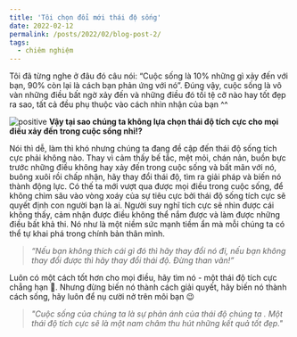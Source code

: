 ```yaml
---
title: 'Tôi chọn đổi mới thái độ sống'
date: 2022-02-12
permalink: /posts/2022/02/blog-post-2/
tags:
  - chiêm nghiệm
---
```


Tôi đã từng nghe ở đâu đó câu nói: “Cuộc sống là 10% những gì xảy đến với bạn, 90% còn lại là cách bạn phản ứng với nó”. Đúng vậy, cuộc sống là vô vàn những điều bất ngờ xảy đến và những điều đó tồi tệ cỡ nào hay tốt đẹp ra sao, tất cả đều phụ thuộc vào cách nhìn nhận của bạn ^^

![positive](https://www.sunlife.com.vn/content/dam/sunlife/regional/vietnam/images/11-thoi-quen-thong-minh-de-song-tich-cuc.jpg)
**Vậy tại sao chúng ta không lựa chọn thái độ tích cực cho mọi điều xảy đến trong cuộc sống nhỉ!?**

Nói thì dễ, làm thì khó nhưng chúng ta đang đề cập đến thái độ sống tích cực phải không nào. Thay vì cảm thấy bế tắc, mệt mỏi, chán nản, buồn bực trước những điều không hay xảy đến trong cuộc sống và bất mãn với nó, buông xuôi rồi chấp nhận, hãy thay đổi thái độ, tìm ra giải pháp và biến nó thành động lực. Có thế ta mới vượt qua được mọi điều trong cuộc sống, để không chìm sâu vào vòng xoáy của sự tiêu cực bởi thái độ sống tích cực sẽ quyết định con người bạn là ai. Người suy nghĩ tích cực sẽ nhìn được cái không thấy, cảm nhận được điều không thể nắm được và làm được những điều bất khả thi. Nó như là một niềm sức mạnh tiềm ẩn mà mỗi chúng ta có thể tự khai phá trong chính bản thân mình. 
> *“Nếu bạn không thích cái gì đó thì hãy thay đổi nó đi, nếu bạn không thay đổi được thì hãy thay đổi thái độ. Đừng than vãn!”*

Luôn có một cách tốt hơn cho mọi điều, hãy tìm nó - một thái độ tích cực chẳng hạn 🤯. Nhưng đừng biến nó thành cách giải quyết, hãy biến nó thành cách sống, hãy luôn để nụ cười nở trên môi bạn 😉

> *"Cuộc sống của chúng ta là sự phản ánh của thái độ chúng ta . Một thái độ tích cực sẽ là một nam châm thu hút những kết quả tốt đẹp."*
